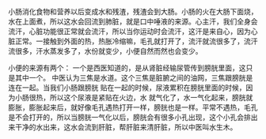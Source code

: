 小肠消化食物和营养以后变成水和残渣，残渣会到大肠。小肠的火在大肠下面烧，水在上面煮，所以这水会回流到肺脏，就是口中唾液的来源。心主汗，我们全身会流汗，心脏功能很正常就会流汗，所以当你运动时会流汗，这汗是来自心，因为心脏正常。一接触到外面的热，热胀冷缩嘛，毛孔就打开了，流汗就流很多了，流汗流很多，汗水蒸发多了，水份就变少，小便自然而然也会变少。

小便的来源有两个：
一个是西医知道的，是从肾脏经输尿管传到膀胱里面，这只是其中一个。
中医认为三焦是水道。这个三焦是脏腑之间的油网，三焦跟膀胱是连在一起。当我们小肠跟膀胱
贴在一起的时候，尿液累积在膀胱里面的时候，因为小肠很热，所以这个尿液是紧贴在火边，水
就气化了，水一气化起来，膀胱就膨胀，膨胀起来后，就好像毛孔遇热打开一样，膀胱也是一样。平常不遇热，毛孔是不会打开的，所以当膀胱一气化以后，膀胱会有很多小孔出现，这个小孔会排出来干净的水出来，这水会流到肝脏，帮肝脏来清肝脏，所以中医叫水生木。